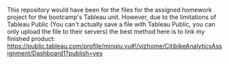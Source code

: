 This repository would have been for the files for the assigned homework project for the bootcamp's Tableau unit. However, due to the limitations of Tableau Public (You can't actually save a file with Tableau Public, you can only upload the file to their servers) the best method here is to link my finished product: https://public.tableau.com/profile/minqiu.yu#!/vizhome/CitibikeAnalyticsAssignment/Dashboard1?publish=yes
